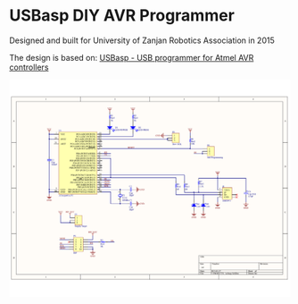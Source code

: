 # USBasp DIY AVR Programmer

Designed and built for University of Zanjan Robotics Association in 2015

The design is based on: [USBasp - USB programmer for Atmel AVR controllers](https://www.fischl.de/usbasp/)

![Schematic](usbasp.png)